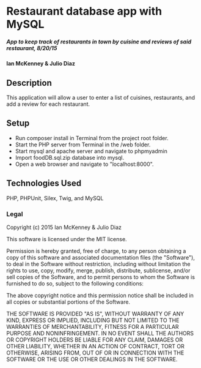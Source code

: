 # Restaurant database app with MySQL

##### App to keep track of restaurants in town by cuisine and reviews of said restaurant, 8/20/15

#### Ian McKenney & Julio Diaz

## Description

This application will allow a user to enter a list of cuisines, restaurants, and add a review for each restaurant.

## Setup

* Run composer install in Terminal from the project root folder.
* Start the PHP server from Terminal in the /web folder.
* Start mysql and apache server and navigate to phpmyadmin 
* Import foodDB.sql.zip database into mysql.
* Open a web browser and navigate to "localhost:8000".


## Technologies Used

PHP, PHPUnit, Silex, Twig, and MySQL

### Legal

Copyright (c) 2015 Ian McKenney & Julio Diaz

This software is licensed under the MIT license.

Permission is hereby granted, free of charge, to any person obtaining a copy
of this software and associated documentation files (the "Software"), to deal
in the Software without restriction, including without limitation the rights
to use, copy, modify, merge, publish, distribute, sublicense, and/or sell
copies of the Software, and to permit persons to whom the Software is
furnished to do so, subject to the following conditions:

The above copyright notice and this permission notice shall be included in
all copies or substantial portions of the Software.

THE SOFTWARE IS PROVIDED "AS IS", WITHOUT WARRANTY OF ANY KIND, EXPRESS OR
IMPLIED, INCLUDING BUT NOT LIMITED TO THE WARRANTIES OF MERCHANTABILITY,
FITNESS FOR A PARTICULAR PURPOSE AND NONINFRINGEMENT. IN NO EVENT SHALL THE
AUTHORS OR COPYRIGHT HOLDERS BE LIABLE FOR ANY CLAIM, DAMAGES OR OTHER
LIABILITY, WHETHER IN AN ACTION OF CONTRACT, TORT OR OTHERWISE, ARISING FROM,
OUT OF OR IN CONNECTION WITH THE SOFTWARE OR THE USE OR OTHER DEALINGS IN
THE SOFTWARE.